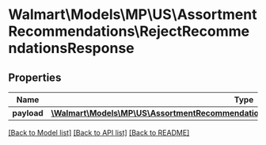 # Walmart\Models\MP\US\AssortmentRecommendations\RejectRecommendationsResponse

## Properties

Name | Type | Description | Notes
------------ | ------------- | ------------- | -------------
**payload** | [**\Walmart\Models\MP\US\AssortmentRecommendations\RejectRecommendationsResponsePayload**](RejectRecommendationsResponsePayload.md) |  | [optional]


[[Back to Model list]](./) [[Back to API list]](../../../../../README.md#supported-apis) [[Back to README]](../../../../../README.md)
